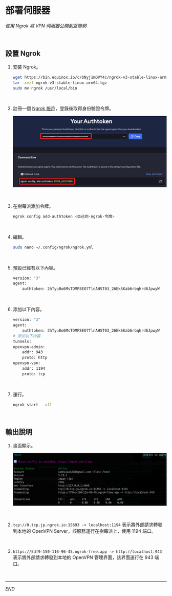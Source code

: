 # 部署伺服器 

_使用 Ngrok 將 VPN 伺服器公開到互聯網_

<br>

## 設置 Ngrok

1. 安裝 Ngrok。

    ```bash
    wget https://bin.equinox.io/c/bNyj1mQVY4c/ngrok-v3-stable-linux-arm64.tgz
    tar -xvzf ngrok-v3-stable-linux-arm64.tgz
    sudo mv ngrok /usr/local/bin
    ```

<br>

2. 註冊一個 [Ngrok 帳戶](https://ngrok.com/)，登錄後取得身份驗證令牌。

    ![](images/img_19.png)

<br>

3. 在樹莓派添加令牌。

    ```bash
    ngrok config add-authtoken <自己的-ngrok-令牌>
    ```

<br>

4. 編輯。

    ```bash
    sudo nano ~/.config/ngrok/ngrok.yml
    ```

<br>

5. 預設已經有以下內容。

    ```bash
    version: "3"
    agent:
        authtoken: 2hTyuBo6MsTDMP8EO7TlnAHST03_26EkSKab6rbqhrd6JpwyW
    ```

<br>

6. 添加以下內容。

    ```bash
    version: "3"
    agent:
        authtoken: 2hTyuBo6MsTDMP8EO7TlnAHST03_26EkSKab6rbqhrd6JpwyW
    # 添加以下內容
    tunnels:
    openvpn-admin:
        addr: 943
        proto: http
    openvpn-vpn:
        addr: 1194
        proto: tcp
    ```

<br>

7. 運行。

    ```bash
    ngrok start --all
    ```

<br>

## 輸出說明

1. 畫面顯示。

    ![](images/img_14.png)

<br>

2. `tcp://0.tcp.jp.ngrok.io:15693 -> localhost:1194` 表示將外部請求轉發到本地的 OpenVPN Server，該服務運行在樹莓派上，使用 1194 端口。

<br>

3. `https://5df9-150-116-96-45.ngrok-free.app -> http://localhost:943` 表示將外部請求轉發到本地的 OpenVPN 管理界面，該界面運行在 943 端口。

<br>

___

_END_